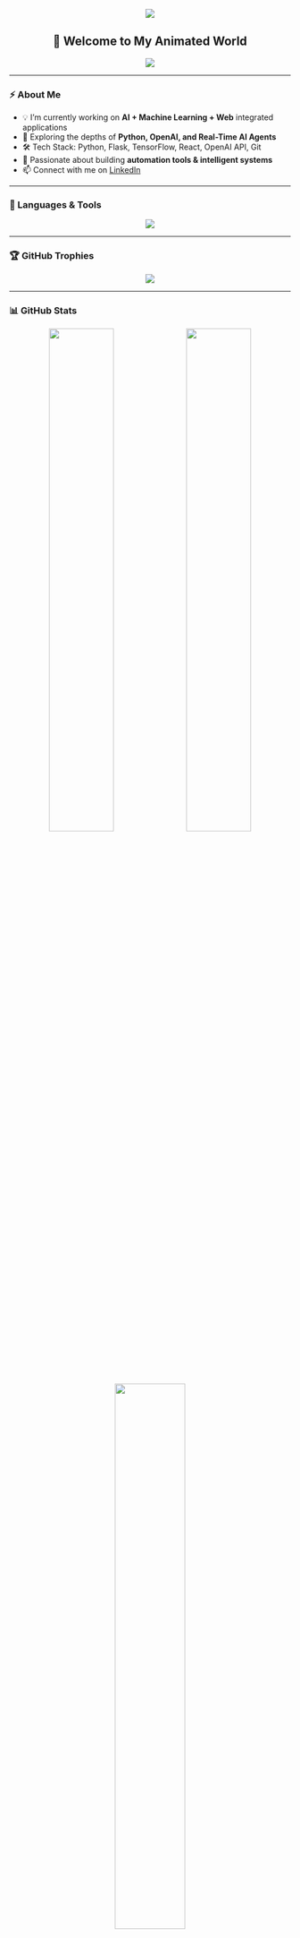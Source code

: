 <!-- Animated Profile Header -->
<p align="center">
  <img src="https://capsule-render.vercel.app/api?type=waving&color=0:00F7FF,100:00C2FF&height=250&section=header&text=Swarnavo%20Das&fontSize=50&fontColor=ffffff" />
</p>

<h2 align="center">🚀 Welcome to My Animated World</h2>

<p align="center">
  <img src="https://readme-typing-svg.herokuapp.com?font=Fira+Code&weight=500&size=24&pause=1000&color=00F7FF&center=true&vCenter=true&width=600&lines=AI+%2B+ML+Developer+from+India;Python%2C+Flask%2C+TensorFlow+Specialist;Web+Automation+%2B+AI+Agent+Engineer;Full+Stack+Web+and+AI+Explorer+%F0%9F%A4%96;Let%E2%80%99s+Automate+Everything+%F0%9F%94%A5" />
</p>

---

### ⚡ About Me

- 💡 I’m currently working on **AI + Machine Learning + Web** integrated applications
- 🧠 Exploring the depths of **Python, OpenAI, and Real-Time AI Agents**
- 🛠️ Tech Stack: Python, Flask, TensorFlow, React, OpenAI API, Git
- 🎯 Passionate about building **automation tools & intelligent systems**
- 📫 Connect with me on [LinkedIn](https://www.linkedin.com/in/swarnavo)

---

### 🧰 Languages & Tools

<p align="center">
  <img src="https://skillicons.dev/icons?i=python,flask,tensorflow,openai,react,js,html,css,java,git,github,vscode&theme=light" />
</p>

---

### 🏆 GitHub Trophies

<p align="center">
  <img src="https://github-profile-trophy.vercel.app/?username=Swarnavo-02&theme=algolia&no-frame=true&column=7" />
</p>

---

### 📊 GitHub Stats

<p align="center">
  <img src="https://github-readme-stats.vercel.app/api?username=Swarnavo-02&show_icons=true&theme=tokyonight&hide_border=true" width="48%"/>
  <img src="https://github-readme-streak-stats.herokuapp.com/?user=Swarnavo-02&theme=tokyonight&hide_border=true" width="48%"/>
</p>

<p align="center">
  <img src="https://github-readme-stats.vercel.app/api/top-langs/?username=Swarnavo-02&layout=compact&theme=tokyonight&hide_border=true" width="50%" />
</p>

---

### 🐍 Contribution Snake Animation

<p align="center">
  <img src="https://raw.githubusercontent.com/Swarnavo-02/Swarnavo-02/output/github-contribution-grid-snake.svg" />
</p>

---

### 🎯 Quote I Live By

<p align="center">
  <img src="https://readme-typing-svg.herokuapp.com?font=Fira+Code&duration=4000&pause=1000&color=FF61E6&center=true&vCenter=true&width=700&lines='Think+deeply+%F0%9F%A7%90+Code+smartly+%F0%9F%92%BB+Deliver+impactfully'." />
</p>

---

### 🌐 Let's Connect

<p align="center">
  <a href="https://www.linkedin.com/in/swarnavo" target="_blank">
    <img src="https://img.shields.io/badge/LinkedIn-blue?style=for-the-badge&logo=linkedin&logoColor=white" />
  </a>
</p>

<p align="center">
  <img src="https://capsule-render.vercel.app/api?type=waving&color=0:00C2FF,100:00F7FF&height=150&section=footer" />
</p>
